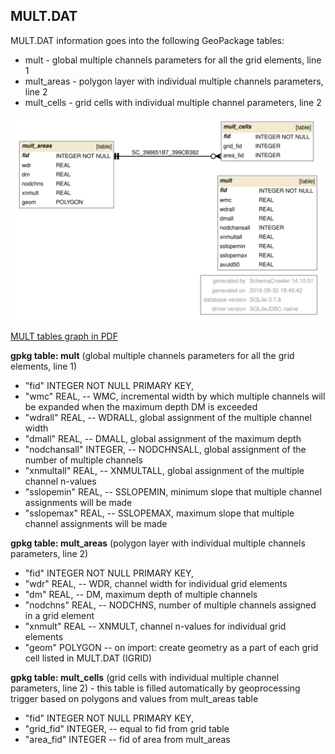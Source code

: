 
<a name="mult"></a>
## MULT.DAT 

MULT.DAT information goes into the following GeoPackage tables:

* mult - global multiple channels parameters for all the grid elements, line 1
* mult_areas - polygon layer with individual multiple channels parameters, line 2
* mult_cells - grid cells with individual multiple channel parameters, line 2

![MULT tables graph](db_schema_graphs/mult.svg)

[MULT tables graph in PDF](db_schema_graphs/mult.pdf)

**gpkg table: mult** (global multiple channels parameters for all the grid elements, line 1) 

* "fid" INTEGER NOT NULL PRIMARY KEY,
* "wmc" REAL, -- WMC, incremental width by which multiple channels will be expanded when the
maximum depth DM is exceeded
* "wdrall" REAL, -- WDRALL, global assignment of the multiple channel width
* "dmall" REAL, -- DMALL, global assignment of the maximum depth
* "nodchansall" INTEGER, -- NODCHNSALL, global assignment of the number of multiple channels
* "xnmultall" REAL, -- XNMULTALL, global assignment of the multiple channel n-values
* "sslopemin" REAL, -- SSLOPEMIN, minimum slope that multiple channel assignments will be made
* "sslopemax" REAL, -- SSLOPEMAX, maximum slope that multiple channel assignments will be made

**gpkg table: mult_areas** (polygon layer with individual multiple channels parameters, line 2)

* "fid" INTEGER NOT NULL PRIMARY KEY,
* "wdr" REAL, -- WDR, channel width for individual grid elements
* "dm" REAL, -- DM, maximum depth of multiple channels
* "nodchns" REAL, -- NODCHNS, number of multiple channels assigned in a grid element
* "xnmult" REAL -- XNMULT, channel n-values for individual grid elements
* "geom" POLYGON -- on import: create geometry as a part of each grid cell listed in MULT.DAT (IGRID)

**gpkg table: mult_cells** (grid cells with individual multiple channel parameters, line 2) - this table is filled automatically by geoprocessing trigger based on polygons and values from mult_areas table

* "fid" INTEGER NOT NULL PRIMARY KEY,
* "grid_fid" INTEGER, -- equal to fid from grid table
* "area_fid" INTEGER -- fid of area from mult_areas


